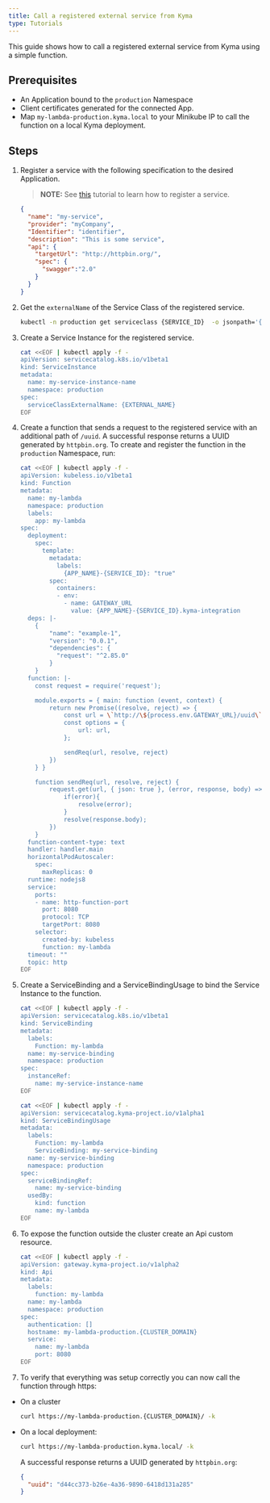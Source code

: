 ```yaml
---
title: Call a registered external service from Kyma
type: Tutorials
---
```


This guide shows how to call a registered external service from Kyma using a simple function.

## Prerequisites

- An Application bound to the `production` Namespace
- Client certificates generated for the connected App.
- Map `my-lambda-production.kyma.local` to your Minikube IP to call the function on a local Kyma deployment.

## Steps

1. Register a service with the following specification to the desired Application.

   > **NOTE:** See [this](#tutorials-register-a-service) tutorial to learn how to register a service.

   ```json
   {
     "name": "my-service",
     "provider": "myCompany",
     "Identifier": "identifier",
     "description": "This is some service",
     "api": {
       "targetUrl": "http://httpbin.org/",
       "spec": {
         "swagger":"2.0"
       }
     }
   }
   ```

2. Get the `externalName` of the Service Class of the registered service.

   ```bash
   kubectl -n production get serviceclass {SERVICE_ID}  -o jsonpath='{.spec.externalName}'
   ```

3. Create a Service Instance for the registered service.

   ```bash
   cat <<EOF | kubectl apply -f -
   apiVersion: servicecatalog.k8s.io/v1beta1
   kind: ServiceInstance
   metadata:
     name: my-service-instance-name
     namespace: production
   spec:
     serviceClassExternalName: {EXTERNAL_NAME}
   EOF
   ```

4. Create a function that sends a request to the registered service with an additional path of `/uuid`. A successful response returns a UUID generated by `httpbin.org`. To create and register the function in the `production` Namespace, run:

   ```bash
   cat <<EOF | kubectl apply -f -
   apiVersion: kubeless.io/v1beta1
   kind: Function
   metadata:
     name: my-lambda
     namespace: production
     labels:
       app: my-lambda
   spec:
     deployment:
       spec:
         template:
           metadata:
             labels:
               {APP_NAME}-{SERVICE_ID}: "true"
           spec:
             containers:
             - env:
               - name: GATEWAY_URL
                 value: {APP_NAME}-{SERVICE_ID}.kyma-integration
     deps: |-
       {
           "name": "example-1",
           "version": "0.0.1",
           "dependencies": {
             "request": "^2.85.0"
           }
       }
     function: |-
       const request = require('request');

       module.exports = { main: function (event, context) {
           return new Promise((resolve, reject) => {
               const url = \`http://\${process.env.GATEWAY_URL}/uuid\`;
               const options = {
                   url: url,
               };

               sendReq(url, resolve, reject)
           })
       } }

       function sendReq(url, resolve, reject) {
           request.get(url, { json: true }, (error, response, body) => {
               if(error){
                   resolve(error);
               }
               resolve(response.body);
           })
       }
     function-content-type: text
     handler: handler.main
     horizontalPodAutoscaler:
       spec:
         maxReplicas: 0
     runtime: nodejs8
     service:
       ports:
       - name: http-function-port
         port: 8080
         protocol: TCP
         targetPort: 8080
       selector:
         created-by: kubeless
         function: my-lambda
     timeout: ""
     topic: http
   EOF
   ```

5. Create a ServiceBinding and a ServiceBindingUsage to bind the Service Instance to the function.

   ```bash
   cat <<EOF | kubectl apply -f -
   apiVersion: servicecatalog.k8s.io/v1beta1
   kind: ServiceBinding
   metadata:
     labels:
       Function: my-lambda
     name: my-service-binding
     namespace: production
   spec:
     instanceRef:
       name: my-service-instance-name
   EOF
   ```

   ```bash
   cat <<EOF | kubectl apply -f -
   apiVersion: servicecatalog.kyma-project.io/v1alpha1
   kind: ServiceBindingUsage
   metadata:
     labels:
       Function: my-lambda
       ServiceBinding: my-service-binding
     name: my-service-binding
     namespace: production
   spec:
     serviceBindingRef:
       name: my-service-binding
     usedBy:
       kind: function
       name: my-lambda
   EOF
   ```

6. To expose the function outside the cluster create an Api custom resource.

   ```bash
   cat <<EOF | kubectl apply -f -
   apiVersion: gateway.kyma-project.io/v1alpha2
   kind: Api
   metadata:
     labels:
       function: my-lambda
     name: my-lambda
     namespace: production
   spec:
     authentication: []
     hostname: my-lambda-production.{CLUSTER_DOMAIN}
     service:
       name: my-lambda
       port: 8080
   EOF
   ```

7. To verify that everything was setup correctly you can now call the function through https:

- On a cluster

   ```bash
   curl https://my-lambda-production.{CLUSTER_DOMAIN}/ -k
   ```

- On a local deployment:

   ```bash
   curl https://my-lambda-production.kyma.local/ -k
   ```

   A successful response returns a UUID generated by `httpbin.org`:

   ```json
   {
     "uuid": "d44cc373-b26e-4a36-9890-6418d131a285"
   }
   ```
